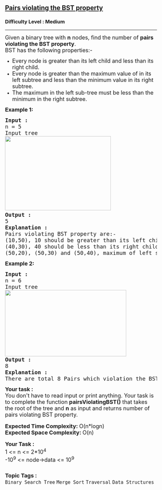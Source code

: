 <h2><a href="https://www.geeksforgeeks.org/problems/pairs-violating-bst-property--212515/1">Pairs violating the BST property</a></h2><h3>Difficulty Level : Medium</h3><hr><div class="problems_problem_content__Xm_eO"><p><span style="font-size: 18px;">Given a binary tree with&nbsp;<strong>n</strong>&nbsp;nodes, find the number of&nbsp;<strong>pairs violating the BST property</strong>.<br></span><span style="font-size: 18px;">BST has the following properties:-</span></p>
<ul>
<li><span style="font-size: 18px;">Every node is greater than its left child and less than its right child.</span></li>
<li><span style="font-size: 18px;">Every node is greater than the maximum value of in its left subtree and less than the minimum value in its right subtree.</span></li>
<li><span style="font-size: 18px;">The maximum in the left sub-tree must be less than the minimum in the right subtree.</span></li>
</ul>
<p><strong><span style="font-size: 18px;">Example 1:</span></strong></p>
<pre><span style="font-size: 18px;"><strong>Input : </strong>
n = 5
Input tree
<img src="https://media.geeksforgeeks.org/img-practice/prod/addEditProblem/861883/Web/Other/blobid0_1709054479.png" alt="" width="351" height="245">    
<strong>Output :</strong>
5
<strong>Explanation : </strong>
Pairs violating BST property are:-
(10,50), 10 should be greater than its left child value.
(40,30), 40 should be less than its right child value.
(50,20), (50,30) and (50,40), maximum of left subtree of 10 is 50 greater than 20, 30 and 40 of its right subtree.</span></pre>
<p><strong><span style="font-size: 18px;">Example 2:</span></strong></p>
<pre><span style="font-size: 18px;"><strong>Input : </strong>
n = 6<br>Input tree
<img src="https://media.geeksforgeeks.org/img-practice/prod/addEditProblem/861883/Web/Other/blobid1_1709055216.png" alt="" width="402" height="219">
<strong>Output :</strong>
8
<strong>Explanation :</strong>
There are total 8 Pairs which violation the BST properties.</span></pre>
<div><strong><span style="font-size: 18px;">Your task :</span></strong></div>
<div><span style="font-size: 18px;">You don't have to read input or print anything. Your task is to complete the function&nbsp;<strong>pairsViolatingBST</strong><strong>()</strong>&nbsp;that takes the root of the tree and&nbsp;<strong>n</strong>&nbsp;as input and returns number of pairs violating BST property.<br></span></div>
<div>&nbsp;</div>
<div><strong><span style="font-size: 18px;">Expected Time Complexity:&nbsp;</span></strong><span style="font-size: 18px;">O(n*logn)</span></div>
<div><strong><span style="font-size: 18px;">Expected Space Complexity:&nbsp;</span></strong><span style="font-size: 18px;">O(n)</span></div>
<div>&nbsp;</div>
<div><strong><span style="font-size: 18px;">Your Task :</span></strong></div>
<div><span style="font-size: 18px;">1 &lt;= n &lt;= 2*10<sup>4</sup></span></div>
<div><span style="font-size: 18px;">-10<sup>9</sup>&nbsp;&lt;= node-&gt;data &lt;= 10<sup>9</sup></span></div></div><br><p><span style=font-size:18px><strong>Topic Tags : </strong><br><code>Binary Search Tree</code>&nbsp;<code>Merge Sort</code>&nbsp;<code>Traversal</code>&nbsp;<code>Data Structures</code>&nbsp;